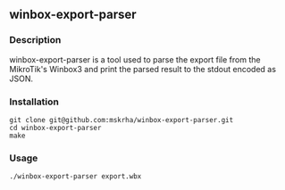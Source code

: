 ## winbox-export-parser

### Description
winbox-export-parser is a tool used to parse the export file from the MikroTik's Winbox3 and print the parsed result to the stdout encoded as JSON.

### Installation
```shell
git clone git@github.com:mskrha/winbox-export-parser.git
cd winbox-export-parser
make
```

### Usage
```shell
./winbox-export-parser export.wbx
```

